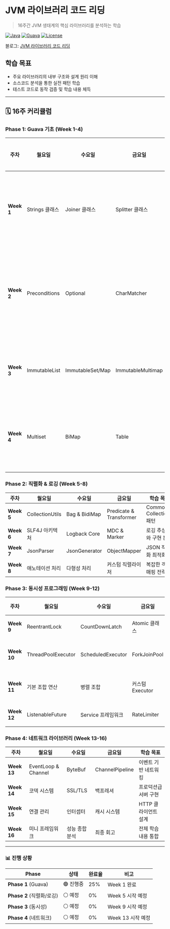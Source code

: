 # JVM 라이브러리 코드 리딩
> 16주간 JVM 생태계의 핵심 라이브러리를 분석하는 학습

[![Java](https://img.shields.io/badge/Java-11+-orange.svg)](https://www.oracle.com/java/)
[![Guava](https://img.shields.io/badge/Guava-32.1.3-blue.svg)](https://github.com/google/guava)
[![License](https://img.shields.io/badge/License-MIT-green.svg)](LICENSE)

블로그: [JVM 라이브러리 코드 리딩](https://velog.io/@xaexix/series/JVM-라이브러리-코드-리딩)

## 학습 목표
- 주요 라이브러리의 내부 구조와 설계 원리 이해
- 소스코드 분석을 통한 실전 패턴 학습
- 테스트 코드로 동작 검증 및 학습 내용 체득

--- 

## 🗓️ 16주 커리큘럼

### Phase 1: Guava 기초 (Week 1-4)

| 주차 | 월요일 | 수요일 | 금요일 | 학습 목표 |
|------|--------|--------|--------|-----------|
| **Week 1** | Strings 클래스 | Joiner 클래스 | Splitter 클래스 | 문자열 처리와 null 안전성 |
| **Week 2** | Preconditions | Optional | CharMatcher | 방어적 프로그래밍과 null 처리 |
| **Week 3** | ImmutableList | ImmutableSet/Map | ImmutableMultimap | 불변 컬렉션의 설계 |
| **Week 4** | Multiset | BiMap | Table | 특수 컬렉션 자료구조 |

### Phase 2: 직렬화 & 로깅 (Week 5-8)

| 주차 | 월요일 | 수요일 | 금요일 | 학습 목표 |
|------|--------|--------|--------|-----------|
| **Week 5** | CollectionUtils | Bag & BidiMap | Predicate & Transformer | Commons Collections 패턴 |
| **Week 6** | SLF4J 아키텍처 | Logback Core | MDC & Marker | 로깅 추상화와 구현 분리 |
| **Week 7** | JsonParser | JsonGenerator | ObjectMapper | JSON 직렬화 최적화 |
| **Week 8** | 애노테이션 처리 | 다형성 처리 | 커스텀 직렬라이저 | 복잡한 객체 매핑 전략 |

### Phase 3: 동시성 프로그래밍 (Week 9-12)

| 주차 | 월요일 | 수요일 | 금요일 | 학습 목표 |
|------|--------|--------|--------|-----------|
| **Week 9** | ReentrantLock | CountDownLatch | Atomic 클래스 | 저수준 동시성 API |
| **Week 10** | ThreadPoolExecutor | ScheduledExecutor | ForkJoinPool | 스레드 풀 설계와 튜닝 |
| **Week 11** | 기본 조합 연산 | 병렬 조합 | 커스텀 Executor | 비동기 프로그래밍 패턴 |
| **Week 12** | ListenableFuture | Service 프레임워크 | RateLimiter | Guava 고수준 동시성 |

### Phase 4: 네트워크 라이브러리 (Week 13-16)

| 주차 | 월요일 | 수요일 | 금요일 | 학습 목표 |
|------|--------|--------|--------|-----------|
| **Week 13** | EventLoop & Channel | ByteBuf | ChannelPipeline | 이벤트 기반 네트워킹 |
| **Week 14** | 코덱 시스템 | SSL/TLS | 백프레셔 | 프로덕션급 서버 구현 |
| **Week 15** | 연결 관리 | 인터셉터 | 캐시 시스템 | HTTP 클라이언트 설계 |
| **Week 16** | 미니 프레임워크 | 성능 종합 분석 | 최종 회고 | 전체 학습 내용 통합 |

---

### 📊 진행 상황

| Phase | 상태 | 완료율 | 비고 |
|-------|------|--------|------|
| **Phase 1** (Guava) | 🟢 진행중 | 25% | Week 1 완료 |
| **Phase 2** (직렬화/로깅) | ⚪ 예정 | 0% | Week 5 시작 예정 |
| **Phase 3** (동시성) | ⚪ 예정 | 0% | Week 9 시작 예정 |
| **Phase 4** (네트워크) | ⚪ 예정 | 0% | Week 13 시작 예정 |
